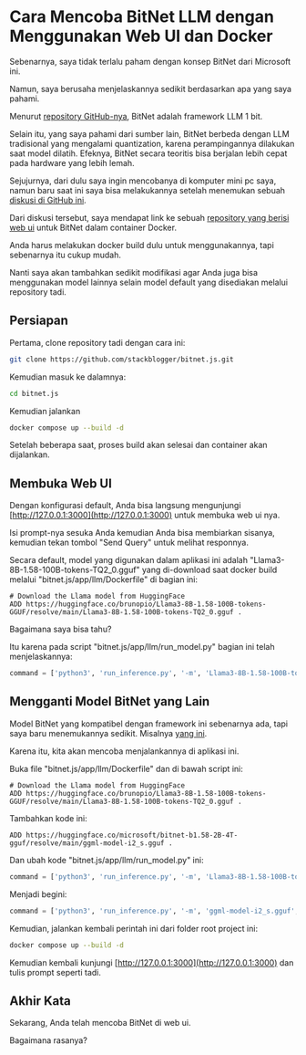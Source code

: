 # Cara Mencoba BitNet LLM dengan Menggunakan Web UI dan Docker

Sebenarnya, saya tidak terlalu paham dengan konsep BitNet dari Microsoft ini.

Namun, saya berusaha menjelaskannya sedikit berdasarkan apa yang saya pahami.

Menurut [repository GitHub-nya](https://github.com/microsoft/BitNet), BitNet adalah framework LLM 1 bit.

Selain itu, yang saya pahami dari sumber lain, BitNet berbeda dengan LLM tradisional yang mengalami quantization, karena perampingannya dilakukan saat model dilatih. Efeknya, BitNet secara teoritis bisa berjalan lebih cepat pada hardware yang lebih lemah.

Sejujurnya, dari dulu saya ingin mencobanya di komputer mini pc saya, namun baru saat ini saya bisa melakukannya setelah menemukan sebuah [diskusi di GitHub ini](https://github.com/microsoft/BitNet/issues/59).

Dari diskusi tersebut, saya mendapat link ke sebuah [repository yang berisi web ui](https://github.com/stackblogger/bitnet.js) untuk BitNet dalam container Docker.

Anda harus melakukan docker build dulu untuk menggunakannya, tapi sebenarnya itu cukup mudah.

Nanti saya akan tambahkan sedikit modifikasi agar Anda juga bisa menggunakan model lainnya selain model default yang disediakan melalui repository tadi.

## Persiapan

Pertama, clone repository tadi dengan cara ini:

```bash
git clone https://github.com/stackblogger/bitnet.js.git
```

Kemudian masuk ke dalamnya:

```bash
cd bitnet.js
```

Kemudian jalankan 

```bash
docker compose up --build -d
```

Setelah beberapa saat, proses build akan selesai dan container akan dijalankan.

## Membuka Web UI

Dengan konfigurasi default, Anda bisa langsung mengunjungi [http://127.0.0.1:3000](http://127.0.0.1:3000) untuk membuka web ui nya.

Isi prompt-nya sesuka Anda kemudian Anda bisa membiarkan sisanya, kemudian tekan tombol "Send Query" untuk melihat responnya.

Secara default, model yang digunakan dalam aplikasi ini adalah "Llama3-8B-1.58-100B-tokens-TQ2\_0.gguf" yang di-download saat docker build melalui "bitnet.js/app/llm/Dockerfile" di bagian ini:

```docker
# Download the Llama model from HuggingFace
ADD https://huggingface.co/brunopio/Llama3-8B-1.58-100B-tokens-GGUF/resolve/main/Llama3-8B-1.58-100B-tokens-TQ2_0.gguf .
```

Bagaimana saya bisa tahu?

Itu karena pada script "bitnet.js/app/llm/run\_model.py" bagian ini telah menjelaskannya:

```python
command = ['python3', 'run_inference.py', '-m', 'Llama3-8B-1.58-100B-tokens-TQ2_0.gguf', '-p', query]
```

## Mengganti Model BitNet yang Lain

Model BitNet yang kompatibel dengan framework ini sebenarnya ada, tapi saya baru menemukannya sedikit. Misalnya [yang ini](https://huggingface.co/microsoft/bitnet-b1.58-2B-4T-gguf/resolve/main/ggml-model-i2_s.gguf).

Karena itu, kita akan mencoba menjalankannya di aplikasi ini.

Buka file "bitnet.js/app/llm/Dockerfile" dan di bawah script ini:

```docker
# Download the Llama model from HuggingFace
ADD https://huggingface.co/brunopio/Llama3-8B-1.58-100B-tokens-GGUF/resolve/main/Llama3-8B-1.58-100B-tokens-TQ2_0.gguf .
```

Tambahkan kode ini:

```docker
ADD https://huggingface.co/microsoft/bitnet-b1.58-2B-4T-gguf/resolve/main/ggml-model-i2_s.gguf .
```

Dan ubah kode "bitnet.js/app/llm/run\_model.py" ini:

```python
command = ['python3', 'run_inference.py', '-m', 'Llama3-8B-1.58-100B-tokens-TQ2_0.gguf', '-p', query]
```

Menjadi begini:

```python
command = ['python3', 'run_inference.py', '-m', 'ggml-model-i2_s.gguf', '-p', query]
```

Kemudian, jalankan kembali perintah ini dari folder root project ini:

```bash
docker compose up --build -d
```

Kemudian kembali kunjungi [http://127.0.0.1:3000](http://127.0.0.1:3000) dan tulis prompt seperti tadi.

## Akhir Kata

Sekarang, Anda telah mencoba BitNet di web ui.

Bagaimana rasanya?